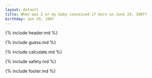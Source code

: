 ```yaml
---
layout: default
title: When was I or my baby conceived if born on June 29, 1907?
birthday: Jun 29, 1907
---
```


{% include header.md %}

{% include guess.md %}

{% include calculate.md %}

{% include safety.md %}

{% include footer.md %}



